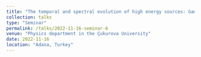 ```yaml
---
title: "The temporal and spectral evolution of high energy sources: Gamma-ray bursts and Active Galactic Nuclei"
collection: talks
type: "Seminar"
permalink: /talks/2022-11-16-seminar-6
venue: "Physics department in the Çukurova University"
date: 2022-11-16
location: "Adana, Turkey"
---
```


